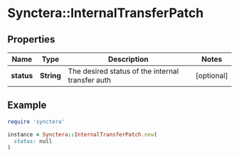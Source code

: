 # Synctera::InternalTransferPatch

## Properties

| Name | Type | Description | Notes |
| ---- | ---- | ----------- | ----- |
| **status** | **String** | The desired status of the internal transfer auth | [optional] |

## Example

```ruby
require 'synctera'

instance = Synctera::InternalTransferPatch.new(
  status: null
)
```

